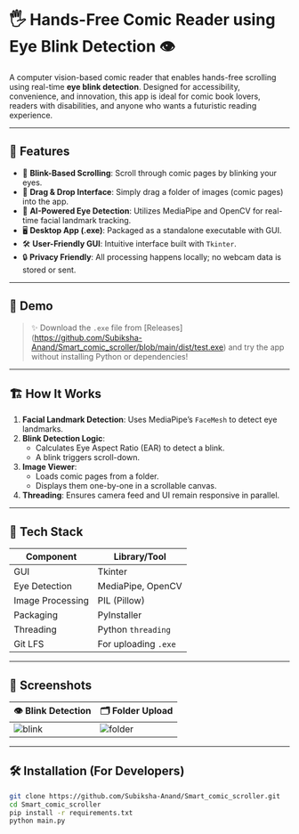 # 🖐️ Hands-Free Comic Reader using Eye Blink Detection 👁️

A computer vision-based comic reader that enables hands-free scrolling using real-time **eye blink detection**. Designed for accessibility, convenience, and innovation, this app is ideal for comic book lovers, readers with disabilities, and anyone who wants a futuristic reading experience.

---

## 📌 Features

- 👀 **Blink-Based Scrolling**: Scroll through comic pages by blinking your eyes.
- 📂 **Drag & Drop Interface**: Simply drag a folder of images (comic pages) into the app.
- 🧠 **AI-Powered Eye Detection**: Utilizes MediaPipe and OpenCV for real-time facial landmark tracking.
- 🖥️ **Desktop App (.exe)**: Packaged as a standalone executable with GUI.
- 🛠️ **User-Friendly GUI**: Intuitive interface built with `Tkinter`.
- 🔒 **Privacy Friendly**: All processing happens locally; no webcam data is stored or sent.

---

## 🚀 Demo

> ✨ Download the `.exe` file from [Releases] (https://github.com/Subiksha-Anand/Smart_comic_scroller/blob/main/dist/test.exe) and try the app without installing Python or dependencies!



---

## 🏗️ How It Works

1. **Facial Landmark Detection**: Uses MediaPipe’s `FaceMesh` to detect eye landmarks.
2. **Blink Detection Logic**:
   - Calculates Eye Aspect Ratio (EAR) to detect a blink.
   - A blink triggers scroll-down.
3. **Image Viewer**:
   - Loads comic pages from a folder.
   - Displays them one-by-one in a scrollable canvas.
4. **Threading**: Ensures camera feed and UI remain responsive in parallel.

---

## 🧪 Tech Stack

| Component            | Library/Tool         |
|---------------------|----------------------|
| GUI                 | Tkinter              |
| Eye Detection       | MediaPipe, OpenCV    |
| Image Processing    | PIL (Pillow)         |
| Packaging           | PyInstaller          |
| Threading           | Python `threading`   |
| Git LFS             | For uploading `.exe` |

---

## 📸 Screenshots

| 👁️ Blink Detection | 🗂️ Folder Upload |
|---------------------|------------------|
| ![blink](screenshots/blink.png) | ![folder](screenshots/folder_upload.png) |

---

## 🛠️ Installation (For Developers)

```bash
git clone https://github.com/Subiksha-Anand/Smart_comic_scroller.git
cd Smart_comic_scroller
pip install -r requirements.txt
python main.py
